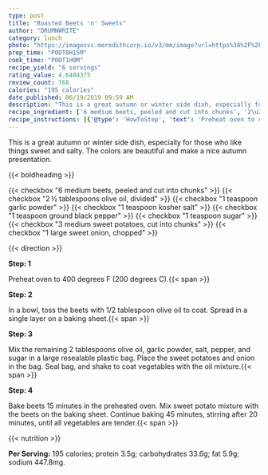 ```yaml
---
type: post
title: "Roasted Beets 'n' Sweets"
author: "DRUMNWRITE"
category: lunch
photo: "https://imagesvc.meredithcorp.io/v3/mm/image?url=https%3A%2F%2Fimages.media-allrecipes.com%2Fuserphotos%2F705153.jpg"
prep_time: "P0DT0H15M"
cook_time: "P0DT1H0M"
recipe_yield: "6 servings"
rating_value: 4.6484375
review_count: 768
calories: "195 calories"
date_published: 06/19/2019 09:59 AM
description: "This is a great autumn or winter side dish, especially for those who like things sweet and salty. The colors are beautiful and make a nice autumn presentation."
recipe_ingredient: ['6 medium beets, peeled and cut into chunks', '2\u2009½ tablespoons olive oil, divided', '1 teaspoon garlic powder', '1 teaspoon kosher salt', '1 teaspoon ground black pepper', '1 teaspoon sugar', '3 medium sweet potatoes, cut into chunks', '1 large sweet onion, chopped']
recipe_instructions: [{'@type': 'HowToStep', 'text': 'Preheat oven to 400 degrees F (200 degrees C).\n'}, {'@type': 'HowToStep', 'text': 'In a bowl, toss the beets with 1/2 tablespoon olive oil to coat. Spread in a single layer on a baking sheet.\n'}, {'@type': 'HowToStep', 'text': 'Mix the remaining 2 tablespoons olive oil, garlic powder, salt, pepper, and sugar in a large resealable plastic bag. Place the sweet potatoes and onion in the bag. Seal bag, and shake to coat vegetables with the oil mixture.\n'}, {'@type': 'HowToStep', 'text': 'Bake beets 15 minutes in the preheated oven. Mix sweet potato mixture with the beets on the baking sheet. Continue baking 45 minutes, stirring after 20 minutes, until all vegetables are tender.\n'}]
---
```


This is a great autumn or winter side dish, especially for those who like things sweet and salty. The colors are beautiful and make a nice autumn presentation. 

{{< boldheading >}}

{{< checkbox "6 medium beets, peeled and cut into chunks" >}}
{{< checkbox "2 ½ tablespoons olive oil, divided" >}}
{{< checkbox "1 teaspoon garlic powder" >}}
{{< checkbox "1 teaspoon kosher salt" >}}
{{< checkbox "1 teaspoon ground black pepper" >}}
{{< checkbox "1 teaspoon sugar" >}}
{{< checkbox "3 medium sweet potatoes, cut into chunks" >}}
{{< checkbox "1 large sweet onion, chopped" >}}


{{< direction >}}

**Step: 1**

Preheat oven to 400 degrees F (200 degrees C).{{< span >}}

**Step: 2**

In a bowl, toss the beets with 1/2 tablespoon olive oil to coat. Spread in a single layer on a baking sheet.{{< span >}}

**Step: 3**

Mix the remaining 2 tablespoons olive oil, garlic powder, salt, pepper, and sugar in a large resealable plastic bag. Place the sweet potatoes and onion in the bag. Seal bag, and shake to coat vegetables with the oil mixture.{{< span >}}

**Step: 4**

Bake beets 15 minutes in the preheated oven. Mix sweet potato mixture with the beets on the baking sheet. Continue baking 45 minutes, stirring after 20 minutes, until all vegetables are tender.{{< span >}}

{{< nutrition >}}

**Per Serving:** 195 calories; protein 3.5g; carbohydrates 33.6g; fat 5.9g; sodium 447.8mg.
